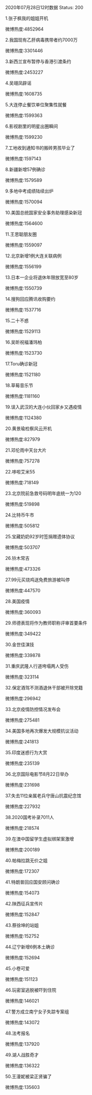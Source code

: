 2020年07月28日12时数据
Status: 200

1.张子枫我的姐姐开机

微博热度:4852964

2.我国现有乙肝病毒携带者约7000万

微博热度:3301446

3.新西兰宣布暂停与香港引渡条约

微博热度:2453227

4.吴翊凤辟谣

微博热度:1608735

5.大连停止餐饮单位聚集性就餐

微博热度:1599363

6.影视剧里的明星出圈瞬间

微博热度:1599230

7.工地收到通知书的搬砖男孩毕业了

微博热度:1597143

8.新疆新增57例确诊

微博热度:1579589

9.多地中考成绩陆续出炉

微博热度:1570094

10.美国总统国家安全事务助理感染新冠

微博热度:1564600

11.王思聪朋友圈

微博热度:1559097

12.北京新增1例大连关联病例

微博热度:1556199

13.日本一企业将退休年限放宽至80岁

微博热度:1550739

14.搜狗回应腾讯收购要约

微博热度:1537716

15.二十不惑

微博热度:1529113

16.吴昕祝福潘玮柏

微博热度:1523730

17.Toru确诊新冠

微博热度:1521180

18.草莓音乐节

微博热度:1181160

19.误入武汉的大连小伙回家乡又遇疫情

微博热度:1124380

20.黄景瑜检察风云开机

微博热度:827979

21.邓伦雨中天台大片

微博热度:757278

22.哆啦艾米55

微博热度:718149

23.北京院前急救号码明年底统一为120

微博热度:519898

24.比特币牛市

微博热度:505812

25.宝藏奶奶92岁时签捐赠遗体协议

微博热度:503707

26.铃木常吉

微博热度:473326

27.99元买烧鸡送免费旅游被叫停

微博热度:447570

28.美国疫情

微博热度:360093

29.师德表现将作为教师职称评审首要条件

微博热度:349422

30.金世佳演技

微博热度:339878

31.重庆武隆人行道垮塌两人受伤

微博热度:323114

32.保定酒驾不测酒退休干部被开除党籍

微博热度:296942

33.北京疫情防控情况发布会

微博热度:275481

34.美国多地再次爆发大规模抗议活动

微博热度:241813

35.印度迷惑行为大赏

微博热度:235139

36.北京国际电影节8月22日举办

微博热度:231698

37.失去11位亲属老兵守唐山抗震纪念馆

微博热度:227932

38.2020国考补录7011人

微博热度:218574

39.在澳中国留学生虚拟绑架案激增

微博热度:200189

40.帕梅拉跳无价之姐

微博热度:172307

41.特朗普回应国安顾问确诊

微博热度:154073

42.陕西征兵宣传片

微博热度:152847

43.蔡徐坤的站姐

微博热度:152752

44.辽宁新增6例本土确诊

微博热度:152694

45.小卷可爱

微博热度:151123

46.玩密室逃脱被吓到住院

微博热度:146021

47.警方成立南宁女子失踪专案组

微博热度:143072

48.法考报名

微博热度:137920

49.湖人战胜奇才

微博热度:136322

50.王漫妮被梁正贤骗了

微博热度:135603

